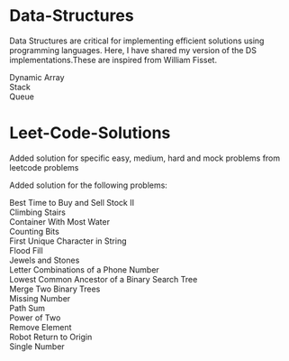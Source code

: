 # Data-Structures
Data Structures are critical for implementing efficient solutions using programming languages. Here, I have shared my version of the DS implementations.These are inspired from William Fisset. 

Dynamic Array <br/>
Stack <br/>
Queue <br/>

# Leet-Code-Solutions

Added solution for specific easy, medium, hard and mock problems from leetcode problems

Added solution for the following problems:

Best Time to Buy and Sell Stock II <br/>
Climbing Stairs <br/>
Container With Most Water <br/>
Counting Bits <br/>
First Unique Character in String <br/>
Flood Fill <br/>
Jewels and Stones <br/>
Letter Combinations of a Phone Number <br/>
Lowest Common Ancestor of a Binary Search Tree <br/>
Merge Two Binary Trees <br/>
Missing Number <br/>
Path Sum <br/>
Power of Two <br/>
Remove Element <br/>
Robot Return to Origin <br/>
Single Number <br/>
